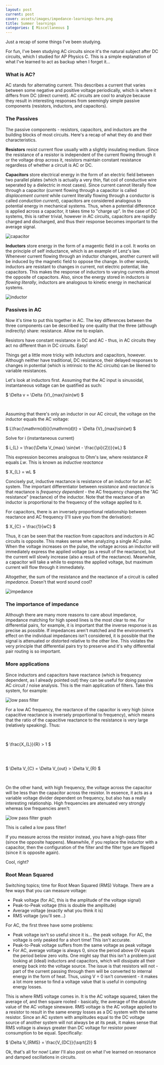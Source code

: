 ```yaml
---
layout: post
current: post
cover: assets/images/impedance-learnings-hero.png
title: Summer learnings
categories: [ Miscellaneous ]
---
```


Just a recap of some things I've been studying.

For fun, I've been studying AC circuits since it's the natural subject after DC circuits, which I studied for AP Physics C. This is a simple explanation of what I've learned to act as backup when I forget it...

### What is AC?

AC stands for alternating current. This describes a current that varies between some negative and positive voltage periodically, which is where it differs from DC (direct current). AC circuits are cool to analyze because they result in interesting responses from seemingly simple passive components (resistors, inductors, and capacitors).

### The Passives

The passive components - resistors, capacitors, and inductors are the building blocks of most circuits. Here's a recap of what they do and their characteristics.

__Resistors__ resist current flow usually with a slightly insulating medium. Since the resistance of a resistor is independent of the current flowing through it or the voltage drop across it, resistors maintain constant resistance regardless of whether a circuit is AC or DC. 

__Capacitors__ store electrical energy in the form of an electric field between two parallel plates (which is actually a very thin, flat coil of conductive wire seperated by a dielectric in most cases). Since current cannot literally flow through a capacitor (current flowing through a capacitor is called _displacement current_ while current literally flowing through a conductor is called _conduction current_), capacitors are considered analogous to potential energy in mechanical systems. Thus, when a potential difference is applied across a capacitor, it takes time to "charge up". In the case of DC systems, this is rather trivial, however in AC circuits, capacitors are rapidly charged and discharged, and thus their response becomes important to the average signal. 

![capacitor](https://github.com/seanboe/temp_site/blob/master/assets/images/summerlearnings/risetimes.gif?raw=true)

__Inductors__ store energy in the form of a magentic field in a coil. It works on the principle of self inductance, which is an example of Lenz's law. Whenever current flowing through an inductor changes, another current will be induced by the magnetic field to oppose the change. In other words, inductors are resistant to changes in current, not electric potential, like capacitors. This makes the response of inductors to varying currents almost the opposite of capacitors. Also, since the energy stored in inductors _is flowing literally_, inductors are analogous to kinetic energy in mechanical systems. 

![inductor](https://github.com/seanboe/temp_site/blob/master/assets/images/summerlearnings/risetimesAgain.png?raw=true)

### Passives in AC

Now it's time to put this together in AC. The key differences between the three components can be described by one quality that the three (although indirectly) share: resistance. Allow me to explain.

Resistors have constant resistance in DC and AC - thus, in AC circuits they act no different than in DC circuits. Easy!

Things get a little more tricky with inductors and capacitors, however. Although neither have traditional, DC resistance, their delayed responses to changes in potential (which is intrinsic to the AC circuits) can be likened to variable resistances. 

Let's look at inductors first. Assuming that the AC input is sinusoidal, instantaneous voltage can be quatified as such:


$ \Delta v = \Delta {V}_{max}\sin(wt) $

<br>

Assuming that there's only an inductor in our AC circuit, the voltage on the inductor equals the AC voltage:

$ L\frac{\mathrm{d}i}{\mathrm{d}t} = \Delta {V}_{max}\sin(wt) $

Solve for i (instantaneous current)

$ i_{L} = \frac{\Delta V_{max} \sin(wt - \frac{\pi}{2})}{wL} $

This expression becomes analogous to Ohm's law, where resistance <i>R</i> equals <i>Lw</i>. This is known as _inductive reactance_

$ X_{L} = wL $

Concisely put, inductive reactance is resistance of an inductor for an AC system. The important differentiator between _resistance_ and _reactance_ is that reactance is _frequency dependent_ - the AC frequency changes the "AC resistance" (reactance) of the inductor. Note that the reactance of an inductor is proportional to the frequency of the voltage applied to it.

For capacitors, there is an inversely proportional relationship between reactance and AC frequency (I'll save you from the derivation):

$ X_{C} = \frac{1}{wC} $


Thus, it can be seen that the reaction from capacitors and inductors in AC circuits is opposite. This makes sense when analyzing a single AC pulse. When the voltage increases on the pulse, the voltage across an inductor will immediately express the applied voltage (as a result of the reactance), but the current will slowly increase (also a result of the reactance). Meanwhile, a capacitor will take a while to express the applied voltage, but maximum current will flow through it immediately. 

Altogether, the sum of the resistance and the reactance of a circuit is called _impedance_. Doesn't that word sound cool?

![impedance](https://github.com/seanboe/temp_site/blob/master/assets/images/summerlearnings/impedance.png?raw=true)

### The importance of impedance

Although there are many more reasons to care about impedance, impedance matching for high speed lines is the most clear to me. For differential pairs, for example, it is important that the inverse response is as precise as possible. If impedances aren't matched and the environment's effect on the individual impedances isn't considered, it is possible that the signal is attenuated or distorted relative to the other line. This violates the very principle that differential pairs try to preserve and it's why differential pair routing is so important.

### More applications

Since inductors and capacitors have reactance (which is frequency dependent, as I already pointed out) they can be useful for doing passive AC circuit / noise analysis. This is the main application of filters. Take this system, for example:

![low pass filter](https://github.com/seanboe/temp_site/blob/master/assets/images/summerlearnings/RCcircuits.gif?raw=true)

For a low AC frequency, the reactance of the capacitor is very high (since capacitive reactance is inversely proportional to frequency), which means that the ratio of the capacitive reactance to the resistance is very large (relatively speaking). Thus:

<br> 

$ \frac{X_{L}}{R} > 1 $

<br>
<br>

$ \Delta V_{C} = \Delta V_{out} > \Delta V_{R} $

<br>

On the other hand, with high frequency, the voltage across the capacitor will be less than the capacitor across the resistor. In essence, it acts as a variable voltage divider dependent on frequency, but also has a really interesting relationship. High frequencies are atenuated very strongly whereas low frequencies aren't:

![low pass filter graph](https://github.com/seanboe/temp_site/blob/master/assets/images/summerlearnings/lowpassfiltergraph.png?raw=true)

This is called a low pass filter!

If you measure across the resistor instead, you have a high-pass filter (since the opposite happens). Meanwhile, if you replace the inductor with a capacitor, then the configuration of the filter and the filter type are flipped (since it is opposite again).

Cool, right?


### Root Mean Squared

Switching topics; time for Root Mean Squared (RMS) Voltage. There are a few ways that you can measure voltage:
- Peak voltage (for AC, this is the amplitude of the voltage signal)
- Peak-to-Peak voltage (this is double the amplitude)
- Average voltage (exactly what you think it is)
- RMS voltage (you'll see...)

For AC, the first three have some problems:

- Peak voltage isn't so useful since it is... the peak voltage. For AC, the voltage is only peaked for a short time! This isn't accurate.
- Peak-to-Peak voltage suffers from the same voltage as peak voltage
- For AC, average voltage is always 0, since the period above 0V equals the period below zero volts. One might say that this isn't a problem just looking at (ideal) inductors and capacitors, which will dissipate all their energy back into the voltage source. The issue is that resistors will not - part of the current passing through them will be converted to internal energy in the form of heat. Thus, using V = 0 isn't convenient - it makes a lot more sense to find a voltage value that is useful in computing energy losses. 

This is where RMS voltage comes in. It is the AC voltage squared, taken the average of, and then square rooted - basically, the average of the absolute value of the AC voltage sinewave. RMS voltage is the AC voltage applied to a resistor to result in the same energy losses as a DC system with the same resistor. Since an AC system with amplitudes equal to the DC voltage source of another system will not always be at its peak, it makes sense that RMS voltage is always greater than DC voltage for resistor power consumption to be equal. Specifically:

$ \Delta V_{RMS} = \frac{V_{DC}}{\sqrt{2}} $

Ok, that's all for now! Later I'll also post on what I've learned on resonance and damped oscillations in circuits.